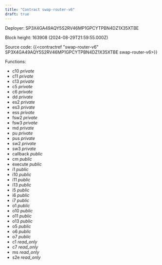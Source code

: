 ```yaml
---
title: "Contract swap-router-v6"
draft: true
---
```

Deployer: SP3X4GA49AQY5S2RV46MP1GPCYTPBN4DZ1X35XTBE


 



Block height: 163908 (2024-08-29T21:59:55.000Z)

Source code: {{<contractref "swap-router-v6" SP3X4GA49AQY5S2RV46MP1GPCYTPBN4DZ1X35XTBE swap-router-v6>}}

Functions:

* c10 _private_
* c11 _private_
* c13 _private_
* c5 _private_
* c6 _private_
* dd _private_
* es2 _private_
* es3 _private_
* ess _private_
* fsw2 _private_
* fsw3 _private_
* md _private_
* pu _private_
* pus _private_
* sw2 _private_
* sw3 _private_
* callback _public_
* cm _public_
* execute _public_
* i1 _public_
* i10 _public_
* i11 _public_
* i13 _public_
* i5 _public_
* i6 _public_
* i7 _public_
* o1 _public_
* o10 _public_
* o11 _public_
* o13 _public_
* o5 _public_
* o6 _public_
* o7 _public_
* c1 _read_only_
* c7 _read_only_
* ms _read_only_
* s2e _read_only_
